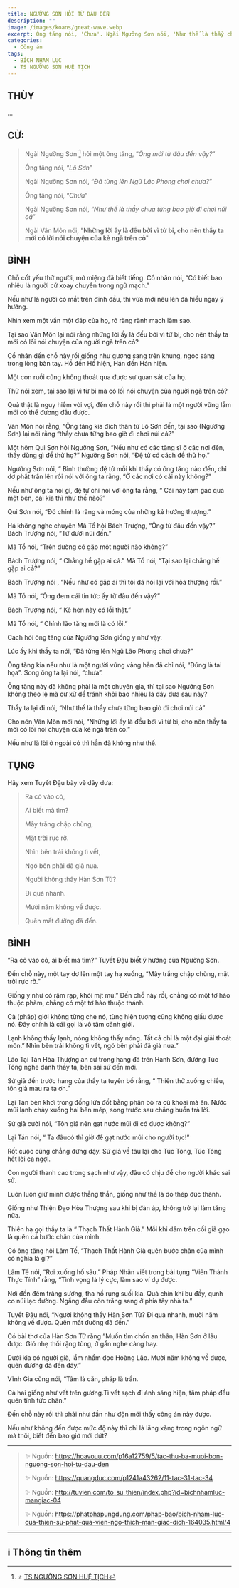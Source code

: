 ```yaml
---
title: NGƯỠNG SƠN HỎI TỪ ĐÂU ĐẾN
description: ""
image: /images/koans/great-wave.webp
excerpt: Ông tăng nói, 'Chưa'. Ngài Ngưỡng Sơn nói, 'Như thế là thầy chưa từng bao giờ đi chơi núi cả'
categories:
  - Công án
tags:
  - BÍCH NHAM LỤC
  - TS NGƯỠNG SƠN HUỆ TỊCH
---
```


## THÙY

...

## CỬ:

> Ngài Ngưỡng Sơn [^1] hỏi một ông tăng, “_Ông mới từ đâu đến vậy?_”
>
> Ông tăng nói, “_Lô Sơn_”
>
> Ngài Ngưỡng Sơn nói, “_Đã từng lên Ngũ Lão Phong chơi chưa?_”
>
> Ông tăng nói, “_Chưa_”
>
> Ngài Ngưỡng Sơn nói, “_Như thế là thầy chưa từng bao giờ đi chơi núi cả_”
>
> Ngài Vân Môn nói, "**Những lời ấy là đều bởi vì từ bi, cho nên thầy ta mới có lời nói chuyện của kẻ ngã trên cỏ**"

## BÌNH

Chỗ cốt yếu thử người, mở miệng đã biết tiếng. Cổ nhân nói, “Có biết bao nhiêu là người cứ xoay chuyển trong ngữ mạch.”

Nếu như là người có mắt trên đỉnh đầu, thì vừa mới nêu lên đã hiểu ngay ý hướng.

Nhìn xem một vấn một đáp của họ, rõ ràng rành mạch làm sao.

Tại sao Vân Môn lại nói rằng những lời ấy là đếu bởi vì từ bi, cho nên thầy ta mới có lối nói chuyện của người ngã trên cỏ?

Cổ nhân đến chỗ này rồi giống như gương sang trên khung, ngọc sáng trong lòng bàn tay. Hồ đến Hồ hiện, Hán đến Hán hiện.

Một con ruồi cũng không thoát qua được sự quan sát của họ.

Thử nói xem, tại sao lại vì từ bi mà có lối nói chuyện của người ngã trên cỏ?

Quả thật là nguy hiểm vời vợi, đến chỗ này rồi thì phải là một người vững lắm mới có thể đương đầu được.

Vân Môn nói rằng, “Ông tăng kia đích thân từ Lô Sơn đến, tại sao (Ngưỡng Sơn) lại nói rằng “thầy chưa từng bao giờ đi chơi núi cả?”

Một hôm Qui Sơn hỏi Ngưỡng Sơn, “Nếu như có các tăng sĩ ở các nơi đến, thầy dùng gì để thử họ?” Ngưỡng Sơn nói, “Đệ tử có cách để thử họ.”

Ngưỡng Sơn nói, “ Bình thường đệ tử mỗi khi thấy có ông tăng nào đến, chỉ dơ phất trần lên rồi nói với ông ta rằng, “Ở các nơi có cái này không?”

Nếu như ông ta nói gì, đệ tử chỉ nói với ông ta rằng, “ Cái này tạm gác qua một bên, cái kia thì như thế nào?”

Qui Sơn nói, “Đó chính là răng và móng của những kẻ hướng thượng.”

Há không nghe chuyện Mã Tổ hỏi Bách Trượng, “Ông từ đâu đến vậy?” Bách Trượng nói, “Từ dưới núi đến.”

Mã Tổ nói, “Trên đường có gặp một người nào không?”

Bách Trượng nói, “ Chẳng hề gặp ai cả.” Mã Tổ nói, “Tại sao lại chẳng hề gặp ai cả?”

Bách Trượng nói , “Nếu như có gặp ai thì tôi đã nói lại với hòa thượng rồi.”

Mã Tổ nói, “Ông đem cái tin tức ấy từ đâu đến vậy?”

Bách Trượng nói, “ Kẻ hèn này có lỗi thật.”

Mã Tổ nói, “ Chính lão tăng mới là có lỗi.”

Cách hỏi ông tăng của Ngưỡng Sơn giống y như vậy.

Lúc ấy khi thầy ta nói, “Đã từng lên Ngũ Lão Phong chơi chưa?”

Ông tăng kia nếu như là một người vững vàng hẳn đã chỉ nói, “Đúng là tai họa”. Song ông ta lại nói, “chưa”.

Ông tăng này đã không phải là một chuyên gia, thì tại sao Ngưỡng Sơn không theo lệ mà cư xử để tránh khỏi bao nhiêu là dây dưa sau này?

Thầy ta lại đi nói, “Như thế là thầy chưa từng bao giờ đi chơi núi cả”

Cho nên Vân Môn mới nói, “Những lời ấy là đều bởi vì từ bi, cho nên thầy ta mới có lối nói chuyện của kẻ ngã trên cỏ.”

Nếu như là lời ở ngoài cỏ thì hẳn đã không như thế.

## TỤNG

Hãy xem Tuyết Đậu bày vẽ dây dưa:

> Ra cỏ vào cỏ,
>
> Ai biết mà tìm?
>
> Mây trắng chập chùng,
>
> Mặt trời rực rỡ.
>
> Nhìn bên trái không tì vết,
>
> Ngó bên phải đã già nua.
>
> Người không thấy Hàn Sơn Tử?
>
> Đi quá nhanh.
>
> Mười năm không về được.
>
> Quên mất đường đã đến.

## BÌNH

“Ra cỏ vào cỏ, ai biết mà tìm?” Tuyết Đậu biết ý hướng của Ngưỡng Sơn.

Đến chỗ này, một tay dơ lên một tay hạ xuống, “Mây trắng chập chùng, mặt trời rực rỡ.”

Giống y như cỏ rậm rạp, khói mịt mù.” Đến chỗ này rồi, chẳng có một tơ hào thuộc phàm, chẳng có một tơ hào thuộc thánh.

Cả (pháp) giới không từng che nó, từng hiện tượng cũng không giấu được nó. Đây chính là cái gọi là vô tâm cảnh giới.

Lạnh không thấy lạnh, nóng không thấy nóng. Tất cả chỉ là một đại giải thoát môn.” Nhìn bên trái không tì vết, ngó bên phải đã già nua.”

Lão Tại Tán Hòa Thượng an cư trong hang đá trên Hành Sơn, đường Túc Tông nghe danh thầy ta, bèn sai sứ đến mời.

Sứ giả đến trước hang của thầy ta tuyên bố rằng, “ Thiên thử xuống chiều, tôn giả mau ra tạ ơn.”

Lại Tán bèn khơi trong đống lửa đốt bằng phân bò ra cũ khoai mà ăn. Nước mũi lạnh chảy xuống hai bên mép, song trước sau chẳng buồn trả lời.

Sứ giả cười nói, “Tôn giả nên gạt nước mũi đi có được không?”

Lại Tán nói, “ Ta đâucó thì giờ để gạt nước mũi cho người tục!”

Rốt cuộc cũng chẳng đứng dậy. Sứ giả về tâu lại cho Túc Tông, Túc Tông hết lời ca ngợi.

Con người thanh cao trong sạch như vậy, đâu có chịu để cho người khác sai sử.

Luôn luôn giữ mình được thẳng thắn, giống như thể là do thép đúc thành.

Giống như Thiện Đạo Hòa Thượng sau khi bị đàn áp, không trở lại làm tăng nữa.

Thiên hạ gọi thầy ta là “ Thạch Thất Hành Giả.” Mỗi khi dẵm trên cối giã gạo là quên cả bước chân của mình.

Có ông tăng hỏi Lâm Tế, “Thạch Thất Hành Giả quên bước chân của mình có nghĩa là gì?”

Lâm Tế nói, “Rơi xuống hố sâu.” Pháp Nhãn viết trong bài tụng “Viên Thành Thực Tính” rằng, “Tình vọng là lý cực, làm sao ví dụ được.

Nơi đến đêm trăng sương, tha hồ rụng suối kia. Quả chín khỉ bu đầy, qunh co núi lạc đường. Ngẩng đầu còn trăng sang ở phía tây nhà ta.”

Tuyết Đậu nói, “Người không thấy Hàn Sơn Tử? Đi qua nhanh, mười năm không về được. Quên mất đường đã đến.”

Có bài thơ của Hàn Sơn Tử rằng ”Muốn tìm chốn an thân, Hàn Sơn ở lâu được. Gió nhẹ thổi rặng tùng, ở gần nghe càng hay.

Dưới kia có người già, lẩm nhẩm đọc Hoàng Lão. Mười năm không về được, quên đường đã đến đây.”

Vĩnh Gia cũng nói, “Tâm là căn, pháp là trần.

Cả hai giống như vết trên gương.Tì vết sạch đi ánh sáng hiện, tâm pháp đều quên tính tức chân.”

Đến chỗ này rồi thì phải như đần như độn mới thấy công án này được.

Nếu như không đến được mức độ này thì chỉ là lăng xăng trong ngôn ngữ mà thôi, biết đến bao giờ mới dứt?

<hr class="blog-rule" />

> ✨ Nguồn: https://hoavouu.com/p16a12759/5/tac-thu-ba-muoi-bon-nguong-son-hoi-tu-dau-den
>
> ✨ Nguồn: https://quangduc.com/p1241a43262/11-tac-31-tac-34
>
> ✨ Nguồn: http://tuvien.com/to_su_thien/index.php?id=bichnhamluc-mangiac-04
>
> ✨ Nguồn: https://phatphapungdung.com/phap-bao/bich-nham-luc-cua-thien-su-phat-qua-vien-ngo-thich-man-giac-dich-164035.html/4

<hr class="blog-rule" />

## ℹ️ Thông tin thêm

[^1]: ⭐️ <a href="/masters/ts-nguong-son-hue-tich/" target="_blank">TS NGƯỠNG SƠN HUỆ TỊCH</a>
